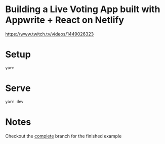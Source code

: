 # Building a Live Voting App built with Appwrite + React on Netlify

https://www.twitch.tv/videos/1449026323

# Setup

```sh
yarn
```

# Serve

```sh
yarn dev
```

# Notes

Checkout the [complete](https://github.com/brandonroberts/lwj-appwrite-vote/tree/complete) branch for the finished example
